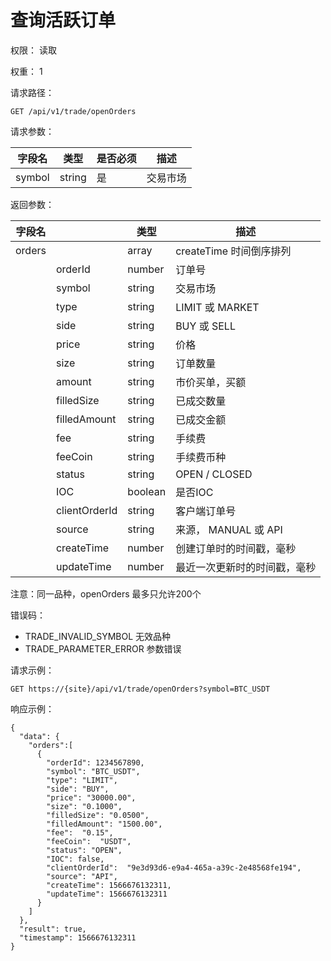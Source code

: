# 查询活跃订单

权限： 读取

权重： 1&#x20;

请求路径：

```
GET /api/v1/trade/openOrders
```

请求参数：

| **字段名** | **类型** | **是否必须** | **描述** |
| ------- | ------ | -------- | ------ |
| symbol  | string | 是        | 交易市场   |

返回参数：

| **字段名** |               | **类型**  | **描述**            |
| ------- | ------------- | ------- | ----------------- |
| orders  |               | array   | createTime 时间倒序排列 |
|         | orderId       | number  | 订单号               |
|         | symbol        | string  | 交易市场              |
|         | type          | string  | LIMIT 或 MARKET    |
|         | side          | string  | BUY 或 SELL        |
|         | price         | string  | 价格                |
|         | size          | string  | 订单数量              |
|         | amount        | string  | 市价买单，买额           |
|         | filledSize    | string  | 已成交数量             |
|         | filledAmount  | string  | 已成交金额             |
|         | fee           | string  | 手续费               |
|         | feeCoin       | string  | 手续费币种             |
|         | status        | string  | OPEN / CLOSED     |
|         | IOC           | boolean | 是否IOC             |
|         | clientOrderId | string  | 客户端订单号            |
|         | source        | string  | 来源， MANUAL 或 API  |
|         | createTime    | number  | 创建订单时的时间戳，毫秒      |
|         | updateTime    | number  | 最近一次更新时的时间戳，毫秒    |

注意：同一品种，openOrders 最多只允许200个

错误码：

* TRADE\_INVALID\_SYMBOL    无效品种
* TRADE\_PARAMETER\_ERROR    参数错误

请求示例：

```
GET https://{site}/api/v1/trade/openOrders?symbol=BTC_USDT
```

响应示例：

```
{ 
  "data": {
    "orders":[
      {
        "orderId": 1234567890,
        "symbol": "BTC_USDT",
        "type": "LIMIT",
        "side": "BUY",
        "price": "30000.00",
        "size": "0.1000",
        "filledSize": "0.0500",
        "filledAmount": "1500.00",
        "fee":  "0.15",
        "feeCoin":  "USDT",
        "status": "OPEN",
        "IOC": false,
        "clientOrderId":  "9e3d93d6-e9a4-465a-a39c-2e48568fe194",
        "source": "API",
        "createTime": 1566676132311,
        "updateTime": 1566676132311
      }
    ]
  },
  "result": true,
  "timestamp": 1566676132311
}
```
